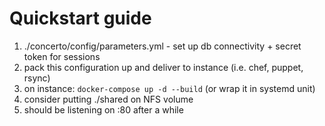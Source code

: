 # Quickstart guide


1. ./concerto/config/parameters.yml - set up db connectivity + secret token for sessions
2. pack this configuration up and deliver to instance (i.e. chef, puppet, rsync)
3. on instance: `docker-compose up -d --build` (or wrap it in systemd unit)
4. consider putting ./shared on NFS volume 
5. should be listening on :80 after a while
